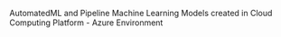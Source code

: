 AutomatedML and Pipeline Machine Learning Models created in Cloud Computing Platform - Azure Environment
